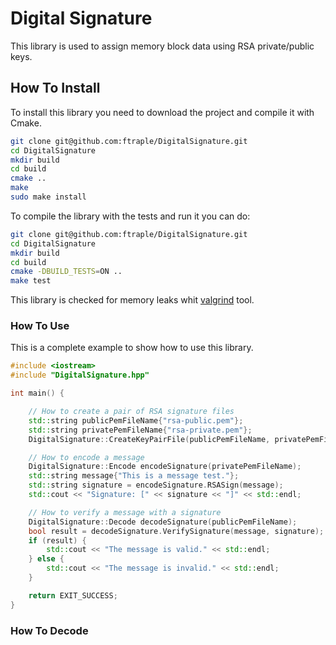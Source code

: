# Digital Signature

This library is used to assign memory block data using RSA private/public keys.

## How To Install

To install this library you need to download the project and compile it with Cmake.

```bash
git clone git@github.com:ftraple/DigitalSignature.git
cd DigitalSignature
mkdir build
cd build 
cmake ..
make
sudo make install
```
To compile the library with the tests and run it you can do:

```bash
git clone git@github.com:ftraple/DigitalSignature.git
cd DigitalSignature
mkdir build
cd build 
cmake -DBUILD_TESTS=ON ..
make test
```

This library is checked for memory leaks whit [valgrind](https://valgrind.org/) tool.

### How To Use

This is a complete example to show how to use this library.

```c++
#include <iostream>
#include "DigitalSignature.hpp"

int main() {

    // How to create a pair of RSA signature files
    std::string publicPemFileName{"rsa-public.pem"};
    std::string privatePemFileName{"rsa-private.pem"};
    DigitalSignature::CreateKeyPairFile(publicPemFileName, privatePemFileName);

    // How to encode a message
    DigitalSignature::Encode encodeSignature(privatePemFileName);
    std::string message{"This is a message test."};
    std::string signature = encodeSignature.RSASign(message);
    std::cout << "Signature: [" << signature << "]" << std::endl;

    // How to verify a message with a signature
    DigitalSignature::Decode decodeSignature(publicPemFileName);
    bool result = decodeSignature.VerifySignature(message, signature);
    if (result) {
        std::cout << "The message is valid." << std::endl;
    } else {
        std::cout << "The message is invalid." << std::endl;
    }

    return EXIT_SUCCESS;
}
```

### How To Decode
